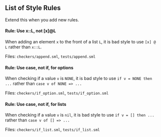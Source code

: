 ## List of Style Rules

Extend this when you add new rules.

#### Rule: Use x::L, not [x]@L

When adding an element `x` to the front of a list `L`, it is bad style to use `[x] @ L` rather than `x::L`.

Files: `checkers/append.sml`, `tests/append.sml`

#### Rule: Use case, not if, for options

When checking if a value `v` is `NONE`, it is bad style to use `if v = NONE then ...` rather than `case v of NONE => ...`

Files: `checkers/if_option.sml`, `tests/if_option.sml`

#### Rule: Use case, not if, for lists

When checking if a value `v` is `nil`, it is bad style to use `if v = [] then ...` rather than `case v of [] => ...`

Files: `checkers/if_list.sml`, `tests/if_list.sml`
